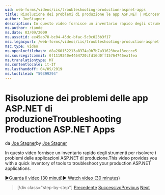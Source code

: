 ```yaml
---
uid: web-forms/videos/iis/troubleshooting-production-aspnet-apps
title: Risoluzione dei problemi di produzione le app ASP.NET | Microsoft Docs
author: JoeStagner
description: In questo video fornisce un inventario rapido degli strumenti per risolvere i problemi delle applicazioni ASP.NET di produzione.
ms.author: riande
ms.date: 03/09/2009
ms.assetid: ee45ab78-bc04-45dc-bfac-5c0c023b3f17
msc.legacyurl: /web-forms/videos/iis/troubleshooting-production-aspnet-apps
msc.type: video
ms.openlocfilehash: d8a260152213a8374a9b7b7a31623bca13eccce5
ms.sourcegitcommit: 0f1119340e4464720cfd16d0ff15764746ea1fea
ms.translationtype: MT
ms.contentlocale: it-IT
ms.lasthandoff: 04/09/2019
ms.locfileid: "59399294"
---
```

# <a name="troubleshooting-production-aspnet-apps"></a><span data-ttu-id="4f897-103">Risoluzione dei problemi delle app ASP.NET di produzione</span><span class="sxs-lookup"><span data-stu-id="4f897-103">Troubleshooting Production ASP.NET Apps</span></span>

<span data-ttu-id="4f897-104">da [Joe Stagner](https://github.com/JoeStagner)</span><span class="sxs-lookup"><span data-stu-id="4f897-104">by [Joe Stagner](https://github.com/JoeStagner)</span></span>

<span data-ttu-id="4f897-105">In questo video fornisce un inventario rapido degli strumenti per risolvere i problemi delle applicazioni ASP.NET di produzione.</span><span class="sxs-lookup"><span data-stu-id="4f897-105">This video provides you with a quick inventory of tools to troubleshoot your production ASP.NET applications.</span></span>

[<span data-ttu-id="4f897-106">&#9654;Guarda il video (30 minuti)</span><span class="sxs-lookup"><span data-stu-id="4f897-106">&#9654; Watch video (30 minutes)</span></span>](https://channel9.msdn.com/Blogs/ASP-NET-Site-Videos/troubleshooting-production-aspnet-apps)

> [!div class="step-by-step"]
> <span data-ttu-id="4f897-107">[Precedente](feature-specific-delegated-management.md)
> [Successivo](creating-a-site-with-iis7-manager.md)</span><span class="sxs-lookup"><span data-stu-id="4f897-107">[Previous](feature-specific-delegated-management.md)
[Next](creating-a-site-with-iis7-manager.md)</span></span>
